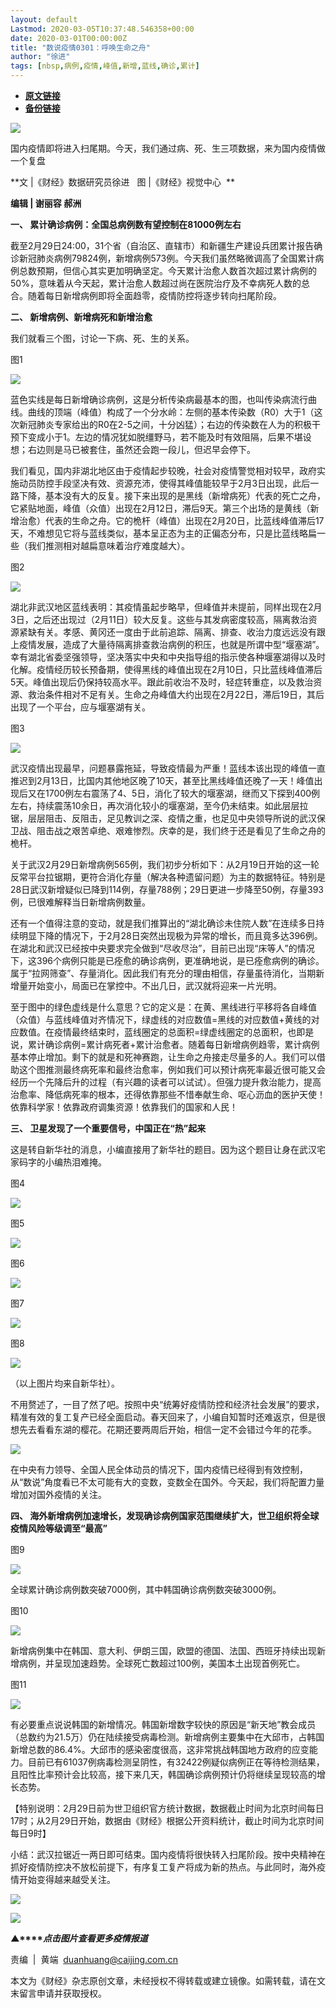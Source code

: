 ```yaml
---
layout: default
Lastmod: 2020-03-05T10:37:48.546358+00:00
date: 2020-03-01T00:00:00Z
title: "数说疫情0301：呼唤生命之舟"
author: "徐进"
tags: [nbsp,病例,疫情,峰值,新增,蓝线,确诊,累计]
---
```


* [**原文链接**](https://mp.weixin.qq.com/s/Cy1LvMseg5ogW4ols_3JoQ)
* [**备份链接**](http://archive.today/J90GT)


![](/images/post/77e6cfb5c7ef66e00d9bd04f74961594.jpg)

国内疫情即将进入扫尾期。今天，我们通过病、死、生三项数据，来为国内疫情做一个复盘

  

**文 |《财经》数据研究员徐进   图 |《财经》视觉中心  **

**编辑 | 谢丽容 郝洲**

  

**一、 累计确诊病例：全国总病例数有望控制在81000例左右**

  

截至2月29日24:00，31个省（自治区、直辖市）和新疆生产建设兵团累计报告确诊新冠肺炎病例79824例，新增病例573例。今天我们虽然略微调高了全国累计病例总数预期，但信心其实更加明确坚定。今天累计治愈人数首次超过累计病例的50%，意味着从今天起，累计治愈人数超过尚在医院治疗及不幸病死人数的总合。随着每日新增病例即将全面趋零，疫情防控将逐步转向扫尾阶段。

  

**二、 新增病例、新增病死和新增治愈**

  

我们就看三个图，讨论一下病、死、生的关系。

图1

![](/images/post/1f5f390bb6282820fcbbfffec08ed777.jpg)

  

蓝色实线是每日新增确诊病例，这是分析传染病最基本的图，也叫传染病流行曲线。曲线的顶端（峰值）构成了一个分水岭：左侧的基本传染数（R0）大于1（这次新冠肺炎专家给出的R0在2-5之间，十分凶猛）；右边的传染数在人为的积极干预下变成小于1。左边的情况犹如脱缰野马，若不能及时有效阻隔，后果不堪设想；右边则是马已被套住，虽然还会跑一段儿，但迟早会停下。

  

我们看见，国内非湖北地区由于疫情起步较晚，社会对疫情警觉相对较早，政府实施动员防控手段坚决有效、资源充沛，使得其峰值能较早于2月3日出现，此后一路下降，基本没有大的反复。接下来出现的是黑线（新增病死）代表的死亡之舟，它紧贴地面，峰值（众值）出现在2月12日，滞后9天。第三个出场的是黄线（新增治愈）代表的生命之舟。它的桅杆（峰值）出现在2月20日，比蓝线峰值滞后17天，不难想见它将与蓝线类似，基本呈正态为主的正偏态分布，只是比蓝线略扁一些（我们推测相对越扁意味着治疗难度越大）。

  

图2

![](/images/post/b0c3a86707285a4ca2f584cbf609a122.jpg)

  

湖北非武汉地区蓝线表明：其疫情虽起步略早，但峰值并未提前，同样出现在2月3日，之后还出现过（2月11日）较大反复。这些与其发病密度较高，隔离救治资源紧缺有关。孝感、黄冈还一度由于此前追踪、隔离、排查、收治力度远远没有跟上疫情发展，造成了大量待隔离排查救治病例的积压，也就是所谓中型“堰塞湖”。幸有湖北省委坚强领导，坚决落实中央和中央指导组的指示使各种堰塞湖得以及时化解。疫情经历较长预备期，使得黑线的峰值出现在2月10日，只比蓝线峰值滞后5天。峰值出现后仍保持较高水平。跟此前收治不及时，轻症转重症，以及救治资源、救治条件相对不足有关。生命之舟峰值大约出现在2月22日，滞后19日，其后出现了一个平台，应与堰塞湖有关。

  

图3

![](/images/post/2c2361f134fda3803b88421c113b169f.jpg)

  

武汉疫情出现最早，问题暴露拖延，导致疫情最为严重！蓝线本该出现的峰值一直推迟到2月13日，比国内其他地区晚了10天，甚至比黑线峰值还晚了一天！峰值出现后又在1700例左右震荡了4、5日，消化了较大的堰塞湖，继而又下探到400例左右，持续震荡10余日，再次消化较小的堰塞湖，至今仍未结束。如此层层拉锯，层层阻击、反阻击，足见教训之深、疫情之重，也足见中央领导所说的武汉保卫战、阻击战之艰苦卓绝、艰难惨烈。庆幸的是，我们终于还是看见了生命之舟的桅杆。

  

关于武汉2月29日新增病例565例，我们初步分析如下：从2月19日开始的这一轮反常平台拉锯期，更符合消化存量（解决各种遗留问题）为主的数据特征。特别是28日武汉新增疑似已降到114例，存量788例；29日更进一步降至50例，存量393例，已很难解释当日新增病例数量。

  

还有一个值得注意的变动，就是我们推算出的“湖北确诊未住院人数”在连续多日持续明显下降的情况下，于2月28日突然出现极为异常的增长，而且竟多达396例。在湖北和武汉已经按中央要求完全做到“尽收尽治”，目前已出现“床等人”的情况下，这396个病例只能是已痊愈的确诊病例，更准确地说，是已痊愈病例的确诊。属于“拉网筛查”、存量消化。因此我们有充分的理由相信，存量虽待消化，当期新增量开始变小，局面已在掌控中。不出几日，武汉就将迎来一片光明。

  

至于图中的绿色虚线是什么意思？它的定义是：在黄、黑线进行平移将各自峰值（众值）与蓝线峰值对齐情况下，绿虚线的对应数值=黑线的对应数值+黄线的对应数值。在疫情最终结束时，蓝线圈定的总面积=绿虚线圈定的总面积，也即是说，累计确诊病例=累计病死者+累计治愈者。随着每日新增病例趋零，累计病例基本停止增加。剩下的就是和死神赛跑，让生命之舟接走尽量多的人。我们可以借助这个图推测最终病死率和最终治愈率，例如我们可以预计病死率最近很可能又会经历一个先降后升的过程（有兴趣的读者可以试试）。但强力提升救治能力，提高治愈率、降低病死率的根本，还得依靠那些不惜奉献生命、呕心沥血的医护天使！依靠科学家！依靠政府调集资源！依靠我们的国家和人民！

**三、 卫星发现了一个重要信号，中国正在“热”起来**

  

这是转自新华社的消息，小编直接用了新华社的题目。因为这个题目让身在武汉宅家码字的小编热泪难掩。

图4

![](/images/post/e6814c1520743664048284b1a04cb724.jpg)

图5

![](/images/post/0cdf7aa028a2514bd591965d9ca1c610.jpg)

图6

![](/images/post/53dd6374939c44ad565f0ba0a19b765a.jpg)

图7

![](/images/post/ee6bcfed43755ce583479f732d29914e.jpg)

图8

![](/images/post/dea303e6a9129b426ca595dcacaa8c7a.jpg)

（以上图片均来自新华社）。  

不用赘述了，一目了然了吧。按照中央“统筹好疫情防控和经济社会发展”的要求，精准有效的复工复产已经全面启动。春天回来了，小编自知暂时还难返京，但是很想先去看看东湖的樱花。花期还要两周后开始，相信一定不会错过今年的花季。

![](/images/post/c66a72343b9dc093a7ea5f6234ec2e16.jpg)

在中央有力领导、全国人民全体动员的情况下，国内疫情已经得到有效控制，从“数说”角度看已不太可能有大的变数，变数全在国外。今天起，我们将配置力量增加对国外疫情的关注。

**四、 海外新增病例加速增长，发现确诊病例国家范围继续扩大，世卫组织将全球疫情风险等级调至“最高”**

  

图9

![](/images/post/fb470f91f7eab664914946a9b2465dc7.jpg)

  

全球累计确诊病例数突破7000例，其中韩国确诊病例数突破3000例。

  

图10

![](/images/post/ea45c80ba09da9436791a7035efe9f72.jpg)

  

新增病例集中在韩国、意大利、伊朗三国，欧盟的德国、法国、西班牙持续出现新增病例，并呈现加速趋势。全球死亡数超过100例，美国本土出现首例死亡。

图11

![](/images/post/9beb6e3998fc70dbc6e41cd2a9d322a3.jpg)

  

有必要重点说说韩国的新增情况。韩国新增数字较快的原因是“新天地”教会成员（总数约为21.5万）仍在陆续接受病毒检测。新增病例主要集中在大邱市，占韩国新增总数的86.4%。大邱市的感染密度很高，这非常挑战韩国地方政府的应变能力。目前已有61037例病毒检测呈阴性，有32422例疑似病例正在等待检测结果，且阳性比率预计会比较高，接下来几天，韩国确诊病例预计仍将继续呈现较高的增长态势。

【特别说明：2月29日前为世卫组织官方统计数据，数据截止时间为北京时间每日17时；从2月29日开始，数据由《财经》根据公开资料统计，截止时间为北京时间每日9时】  

小结：武汉拉锯近一两日即可结束。国内疫情将很快转入扫尾阶段。按中央精神在抓好疫情防控决不放松前提下，有序复工复产将成为新的热点。与此同时，海外疫情开始变得越来越受关注。

  

  

[![](/images/post/05b9d215bd3eff7d74296a5f605cafa4.jpg)](https://appd.evergrande.com/makePost_pro/index.html#/page?jsUrl=hftzxj0228&channel=9173)

[![](/images/post/4d24a5670c9a87791ea8b757d030c0d3.jpg)](https://mp.weixin.qq.com/mp/homepage?__biz=MjM5NDU5NTM4MQ==&hid=29&sn=21c0f34c737748fe3b2c372bb40ae622)

**▲****_点击图片查看更多疫情报道_**

  

  

责编  |  黄端  duanhuang@caijing.com.cn

本文为《财经》杂志原创文章，未经授权不得转载或建立镜像。如需转载，请在文末留言申请并获取授权。

